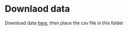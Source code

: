 # Downlaod data

Download data [here](https://youtu.be/qcHeT-qvExk?si=ptr0R-su2R5rFi9B), then place the csv file in this folder